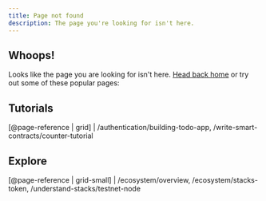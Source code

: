 ```yaml
---
title: Page not found
description: The page you're looking for isn't here.
---
```


## Whoops!

Looks like the page you are looking for isn't here. [Head back home](/) or try out some of these popular pages:

## Tutorials

[@page-reference | grid]
| /authentication/building-todo-app, /write-smart-contracts/counter-tutorial

## Explore

[@page-reference | grid-small]
| /ecosystem/overview, /ecosystem/stacks-token, /understand-stacks/testnet-node
